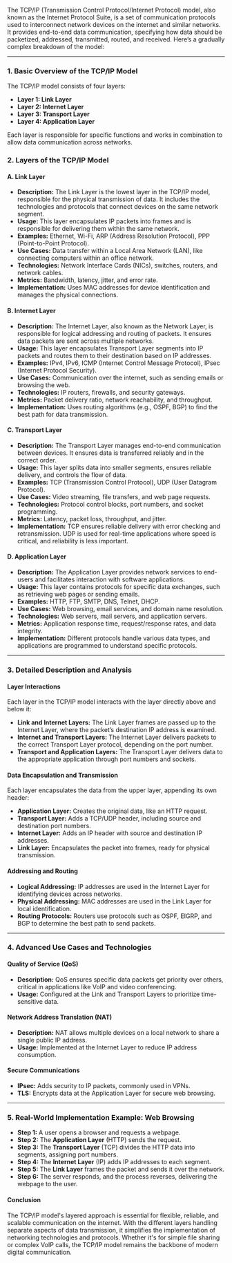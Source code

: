 The TCP/IP (Transmission Control Protocol/Internet Protocol) model, also known as the Internet Protocol Suite, is a set of communication protocols used to interconnect network devices on the internet and similar networks. It provides end-to-end data communication, specifying how data should be packetized, addressed, transmitted, routed, and received. Here’s a gradually complex breakdown of the model:

* * *

### **1\. Basic Overview of the TCP/IP Model**

The TCP/IP model consists of four layers:

*   **Layer 1: Link Layer**
*   **Layer 2: Internet Layer**
*   **Layer 3: Transport Layer**
*   **Layer 4: Application Layer**

Each layer is responsible for specific functions and works in combination to allow data communication across networks.

### **2\. Layers of the TCP/IP Model**

#### **A. Link Layer**

*   **Description:** The Link Layer is the lowest layer in the TCP/IP model, responsible for the physical transmission of data. It includes the technologies and protocols that connect devices on the same network segment.
*   **Usage:** This layer encapsulates IP packets into frames and is responsible for delivering them within the same network.
*   **Examples:** Ethernet, Wi-Fi, ARP (Address Resolution Protocol), PPP (Point-to-Point Protocol).
*   **Use Cases:** Data transfer within a Local Area Network (LAN), like connecting computers within an office network.
*   **Technologies:** Network Interface Cards (NICs), switches, routers, and network cables.
*   **Metrics:** Bandwidth, latency, jitter, and error rate.
*   **Implementation:** Uses MAC addresses for device identification and manages the physical connections.

#### **B. Internet Layer**

*   **Description:** The Internet Layer, also known as the Network Layer, is responsible for logical addressing and routing of packets. It ensures data packets are sent across multiple networks.
*   **Usage:** This layer encapsulates Transport Layer segments into IP packets and routes them to their destination based on IP addresses.
*   **Examples:** IPv4, IPv6, ICMP (Internet Control Message Protocol), IPsec (Internet Protocol Security).
*   **Use Cases:** Communication over the internet, such as sending emails or browsing the web.
*   **Technologies:** IP routers, firewalls, and security gateways.
*   **Metrics:** Packet delivery ratio, network reachability, and throughput.
*   **Implementation:** Uses routing algorithms (e.g., OSPF, BGP) to find the best path for data transmission.

#### **C. Transport Layer**

*   **Description:** The Transport Layer manages end-to-end communication between devices. It ensures data is transferred reliably and in the correct order.
*   **Usage:** This layer splits data into smaller segments, ensures reliable delivery, and controls the flow of data.
*   **Examples:** TCP (Transmission Control Protocol), UDP (User Datagram Protocol).
*   **Use Cases:** Video streaming, file transfers, and web page requests.
*   **Technologies:** Protocol control blocks, port numbers, and socket programming.
*   **Metrics:** Latency, packet loss, throughput, and jitter.
*   **Implementation:** TCP ensures reliable delivery with error checking and retransmission. UDP is used for real-time applications where speed is critical, and reliability is less important.

#### **D. Application Layer**

*   **Description:** The Application Layer provides network services to end-users and facilitates interaction with software applications.
*   **Usage:** This layer contains protocols for specific data exchanges, such as retrieving web pages or sending emails.
*   **Examples:** HTTP, FTP, SMTP, DNS, Telnet, DHCP.
*   **Use Cases:** Web browsing, email services, and domain name resolution.
*   **Technologies:** Web servers, mail servers, and application servers.
*   **Metrics:** Application response time, request/response rates, and data integrity.
*   **Implementation:** Different protocols handle various data types, and applications are programmed to understand specific protocols.

* * *

### **3\. Detailed Description and Analysis**

#### **Layer Interactions**

Each layer in the TCP/IP model interacts with the layer directly above and below it:

*   **Link and Internet Layers:** The Link Layer frames are passed up to the Internet Layer, where the packet’s destination IP address is examined.
*   **Internet and Transport Layers:** The Internet Layer delivers packets to the correct Transport Layer protocol, depending on the port number.
*   **Transport and Application Layers:** The Transport Layer delivers data to the appropriate application through port numbers and sockets.

#### **Data Encapsulation and Transmission**

Each layer encapsulates the data from the upper layer, appending its own header:

*   **Application Layer:** Creates the original data, like an HTTP request.
*   **Transport Layer:** Adds a TCP/UDP header, including source and destination port numbers.
*   **Internet Layer:** Adds an IP header with source and destination IP addresses.
*   **Link Layer:** Encapsulates the packet into frames, ready for physical transmission.

#### **Addressing and Routing**

*   **Logical Addressing:** IP addresses are used in the Internet Layer for identifying devices across networks.
*   **Physical Addressing:** MAC addresses are used in the Link Layer for local identification.
*   **Routing Protocols:** Routers use protocols such as OSPF, EIGRP, and BGP to determine the best path to send packets.

* * *

### **4\. Advanced Use Cases and Technologies**

#### **Quality of Service (QoS)**

*   **Description:** QoS ensures specific data packets get priority over others, critical in applications like VoIP and video conferencing.
*   **Usage:** Configured at the Link and Transport Layers to prioritize time-sensitive data.

#### **Network Address Translation (NAT)**

*   **Description:** NAT allows multiple devices on a local network to share a single public IP address.
*   **Usage:** Implemented at the Internet Layer to reduce IP address consumption.

#### **Secure Communications**

*   **IPsec:** Adds security to IP packets, commonly used in VPNs.
*   **TLS:** Encrypts data at the Application Layer for secure web browsing.

* * *

### **5\. Real-World Implementation Example: Web Browsing**

*   **Step 1:** A user opens a browser and requests a webpage.
*   **Step 2:** The **Application Layer** (HTTP) sends the request.
*   **Step 3:** The **Transport Layer** (TCP) divides the HTTP data into segments, assigning port numbers.
*   **Step 4:** The **Internet Layer** (IP) adds IP addresses to each segment.
*   **Step 5:** The **Link Layer** frames the packet and sends it over the network.
*   **Step 6:** The server responds, and the process reverses, delivering the webpage to the user.

#### **Conclusion**

The TCP/IP model's layered approach is essential for flexible, reliable, and scalable communication on the internet. With the different layers handling separate aspects of data transmission, it simplifies the implementation of networking technologies and protocols. Whether it's for simple file sharing or complex VoIP calls, the TCP/IP model remains the backbone of modern digital communication.